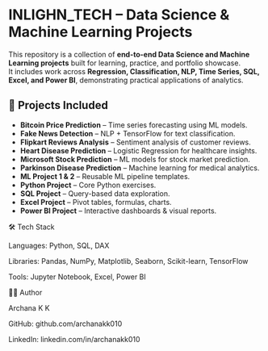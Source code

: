 # INLIGHN_TECH – Data Science & Machine Learning Projects

This repository is a collection of **end-to-end Data Science and Machine Learning projects** built for learning, practice, and portfolio showcase.  
It includes work across **Regression, Classification, NLP, Time Series, SQL, Excel, and Power BI**, demonstrating practical applications of analytics.

## 📂 Projects Included
- **Bitcoin Price Prediction** – Time series forecasting using ML models.  
- **Fake News Detection** – NLP + TensorFlow for text classification.  
- **Flipkart Reviews Analysis** – Sentiment analysis of customer reviews.  
- **Heart Disease Prediction** – Logistic Regression for healthcare insights.  
- **Microsoft Stock Prediction** – ML models for stock market prediction.  
- **Parkinson Disease Prediction** – Machine learning for medical analytics.  
- **ML Project 1 & 2** – Reusable ML pipeline templates.  
- **Python Project** – Core Python exercises.  
- **SQL Project** – Query-based data exploration.  
- **Excel Project** – Pivot tables, formulas, charts.  
- **Power BI Project** – Interactive dashboards & visual reports.  


🛠️ Tech Stack

Languages: Python, SQL, DAX

Libraries: Pandas, NumPy, Matplotlib, Seaborn, Scikit-learn, TensorFlow

Tools: Jupyter Notebook, Excel, Power BI

👩‍💻 Author

Archana K K

GitHub: github.com/archanakk010

LinkedIn: linkedin.com/in/archanakk010
